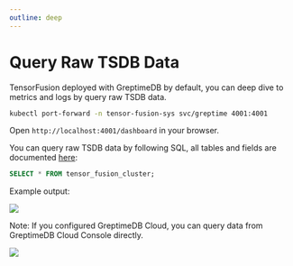 ```yaml
---
outline: deep
---
```


# Query Raw TSDB Data

TensorFusion deployed with GreptimeDB by default, you can  deep dive to metrics and logs by query raw TSDB data.

```bash
kubectl port-forward -n tensor-fusion-sys svc/greptime 4001:4001
```

Open `http://localhost:4001/dashboard` in your browser.

You can query raw TSDB data by following SQL, all tables and fields are documented [here](/reference/metrics):

```sql
SELECT * FROM tensor_fusion_cluster;
```

Example output:

![](TODO)

Note: 
If you configured GreptimeDB Cloud, you can query data from GreptimeDB Cloud Console directly.

![](TODO)